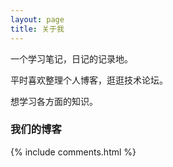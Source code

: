 ```yaml
---
layout: page
title: 关于我 
---
```


一个学习笔记，日记的记录地。
<p>
平时喜欢整理个人博客，逛逛技术论坛。
<p>
想学习各方面的知识。

<p>

<h3> 我们的博客 </h3>  

<p>



<p>



<p>

<p> 

 
<p> 

<p> 

<p> 


{% include comments.html %}

